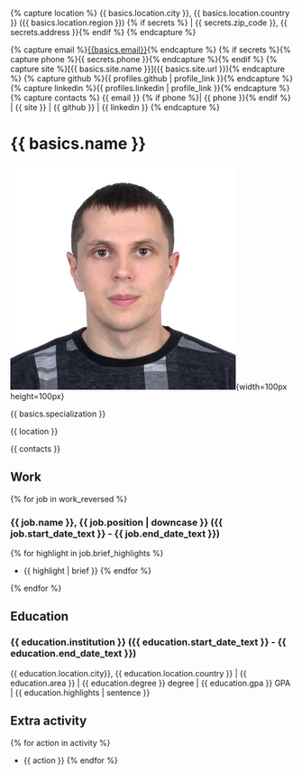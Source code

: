 {% capture location %}
{{ basics.location.city }}, {{ basics.location.country }} ({{ basics.location.region }})
{% if secrets %} | {{ secrets.zip_code }}, {{ secrets.address }}{% endif %}
{% endcapture %}

{% capture email %}[{{basics.email}}](mailto:{{basics.email}}){% endcapture %}
{% if secrets %}{% capture phone %}{{ secrets.phone }}{% endcapture %}{% endif %}
{% capture site %}[{{ basics.site.name }}]({{ basics.site.url }}){% endcapture %}
{% capture github %}{{ profiles.github | profile_link }}{% endcapture %}
{% capture linkedin %}{{ profiles.linkedin | profile_link }}{% endcapture %}
{% capture contacts %}
{{ email }} {% if phone %}| {{ phone }}{% endif %} | {{ site }} | {{ github }} | {{ linkedin }}
{% endcapture %}

# {{ basics.name }}

![](assets/images/resume/main_photo.jpg){width=100px height=100px}

{{ basics.specialization }}

{{ location }}

{{ contacts }}

## Work

{% for job in work_reversed %}
### {{ job.name }}, {{ job.position | downcase }} ({{ job.start_date_text }} - {{ job.end_date_text }})

{% for highlight in job.brief_highlights %}
- {{ highlight | brief }}
{% endfor %}

{% endfor %}

## Education

### {{ education.institution }} ({{ education.start_date_text }} - {{ education.end_date_text }})  

{{ education.location.city}}, {{ education.location.country }} | {{ education.area }} | {{ education.degree }} degree |
{{ education.gpa }} GPA | {{ education.highlights | sentence }}

## Extra activity

{% for action in activity %}
- {{ action }}
{% endfor %}
